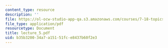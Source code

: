 ```yaml
---
content_type: resource
description: ''
file: https://ol-ocw-studio-app-qa.s3.amazonaws.com/courses/7-18-topics-in-experimental-biology-fall-2005/b35b320034a7a15151fce8437b60f2e3_lecture_5.pdf
file_type: application/pdf
resourcetype: Document
title: lecture_5.pdf
uid: b35b3200-34a7-a151-51fc-e8437b60f2e3
---
```

